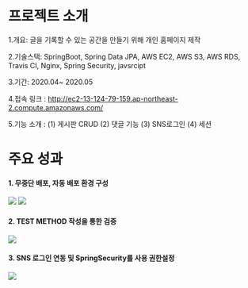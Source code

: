 # 프로젝트 소개

1.개요: 글을 기록할 수 있는 공간을 만들기 위해 개인 홈페이지 제작

2.기술스택: SpringBoot, Spring Data JPA, AWS EC2, AWS S3, AWS RDS, Travis CI, Nginx, Spring Security, javsrcipt

3.기간: 2020.04~ 2020.05

4.접속 링크 : http://ec2-13-124-79-159.ap-northeast-2.compute.amazonaws.com/

5.기능 소개 : 
 (1) 게시판 CRUD
 (2) 댓글 기능
 (3) SNS로그인
 (4) 세션

# 주요 성과
 
#### 1. 무중단 배포, 자동 배포 환경 구성

 <img src="https://user-images.githubusercontent.com/37204852/82720094-465d7900-9ceb-11ea-996a-0e7644743637.png"/>
 <img src="https://user-images.githubusercontent.com/37204852/82720107-655c0b00-9ceb-11ea-811f-95b719d1e8fb.png"/>
 
 
#### 2. TEST METHOD 작성을 통한 검증

 <img src="https://user-images.githubusercontent.com/37204852/82720114-74db5400-9ceb-11ea-88fd-2a685fb5328b.png"/>
 
 
#### 3. SNS 로그인 연동 및 SpringSecurity를 사용 권한설정

 <img src="https://user-images.githubusercontent.com/37204852/82720146-a5bb8900-9ceb-11ea-9840-c303f36511c9.png"/>
